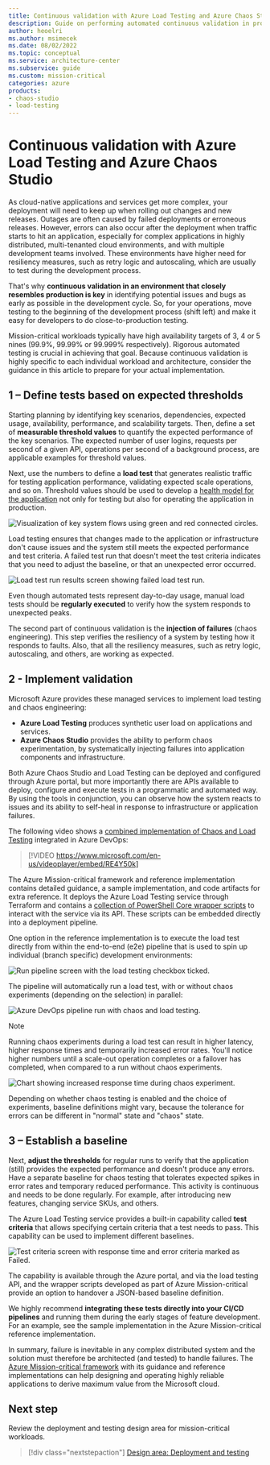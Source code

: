 ```yaml
---
title: Continuous validation with Azure Load Testing and Azure Chaos Studio
description: Guide on performing automated continuous validation in production-like environments with Azure Load Testing and Chaos Studio.
author: heoelri
ms.author: msimecek
ms.date: 08/02/2022
ms.topic: conceptual
ms.service: architecture-center
ms.subservice: guide
ms.custom: mission-critical
categories: azure
products:
- chaos-studio
- load-testing
---
```

# Continuous validation with Azure Load Testing and Azure Chaos Studio

As cloud-native applications and services get more complex, your deployment will need to keep up when rolling out changes and new releases. Outages are often caused by failed deployments or erroneous releases. However, errors can also occur after the deployment when traffic starts to hit an application, especially for complex applications in highly distributed, multi-tenanted cloud environments, and with multiple development teams involved. These environments have higher need for resiliency measures, such as retry logic and autoscaling, which are usually to test during the development process.

That's why **continuous validation in an environment that closely resembles production is key** in identifying potential issues and bugs as early as possible in the development cycle. So, for your operations, move testing to the beginning of the development process (shift left) and make it easy for developers to do close-to-production testing.

Mission-critical workloads typically have high availability targets of 3, 4 or 5 nines (99.9%, 99.99% or 99.999% respectively). Rigorous automated testing is crucial in achieving that goal. Because continuous validation is highly specific to each individual workload and architecture, consider the guidance in this article to prepare for your actual implementation.

## 1 – Define tests based on expected thresholds

Starting planning by identifying key scenarios, dependencies, expected usage, availability, performance, and scalability targets. Then, define a set of **measurable threshold values** to quantify the expected performance of the key scenarios. The expected number of user logins, requests per second of a given API, operations per second of a background process, are applicable examples for threshold values.

Next, use the numbers to define a **load test** that generates realistic traffic for testing application performance, validating expected scale operations, and so on. Threshold values should be used to develop a [health model for the application](/azure/architecture/framework/mission-critical/mission-critical-health-modeling) not only for testing but also for operating the application in production.

![Visualization of key system flows using green and red connected circles.](./images/deployment-testing-key-system-flows.png)

Load testing ensures that changes made to the application or infrastructure don't cause issues and the system still meets the expected performance and test criteria. A failed test run that doesn't meet the test criteria indicates that you need to adjust the baseline, or that an unexpected error occurred.

![Load test run results screen showing failed load test run.](./images/deployment-testing-failed-load-test-run.png)

Even though automated tests represent day-to-day usage, manual load tests should be **regularly executed** to verify how the system responds to unexpected peaks.

The second part of continuous validation is the **injection of failures** (chaos engineering). This step verifies the resiliency of a system by testing how it responds to faults. Also, that all the resiliency measures, such as retry logic, autoscaling, and others, are working as expected.

## 2 - Implement validation

Microsoft Azure provides these managed services to implement load testing and chaos engineering:

- **Azure Load Testing** produces synthetic user load on applications and services.
- **Azure Chaos Studio** provides the ability to perform chaos experimentation, by systematically injecting failures into application components and infrastructure.

Both Azure Chaos Studio and Load Testing can be deployed and configured through Azure portal, but more importantly there are APIs available to deploy, configure and execute tests in a programmatic and automated way. By using the tools in conjunction, you can observe how the system reacts to issues and its ability to self-heal in response to infrastructure or application failures. 

The following video shows a [combined implementation of Chaos and Load Testing](/azure/architecture/framework/mission-critical/mission-critical-deployment-testing#demo-continuous-validation-with-azure-load-test-and-azure-chaos-studio) integrated in Azure DevOps:

> [!VIDEO https://www.microsoft.com/en-us/videoplayer/embed/RE4Y50k]

The Azure Mission-critical framework and reference implementation contains detailed guidance, a sample implementation, and code artifacts for extra reference. It deploys the Azure Load Testing service through Terraform and contains a [collection of PowerShell Core wrapper scripts](https://github.com/Azure/Mission-Critical-Online/tree/main/src/testing/loadtest-azure/scripts) to interact with the service via its API. These scripts can be embedded directly into a deployment pipeline.

One option in the reference implementation is to execute the load test directly from within the end-to-end (e2e) pipeline that is used to spin up individual (branch specific) development environments:

![Run pipeline screen with the load testing checkbox ticked.](./images/deployment-testing-pipeline-start.png)

The pipeline will automatically run a load test, with or without chaos experiments (depending on the selection) in parallel:

![Azure DevOps pipeline run with chaos and load testing.](./images/deployment-testing-pipeline-run.png)

> [!NOTE]
> Running chaos experiments during a load test can result in higher latency, higher response times and temporarily increased error rates. You'll notice higher numbers until a scale-out operation completes or a failover has completed, when compared to a run without chaos experiments.

![Chart showing increased response time during chaos experiment.](./images/deployment-testing-response-time.png)

Depending on whether chaos testing is enabled and the choice of experiments, baseline definitions might vary, because the tolerance for errors can be different in "normal" state and "chaos" state.

## 3 – Establish a baseline

Next, **adjust the thresholds** for regular runs to verify that the application (still) provides the expected performance and doesn't produce any errors. Have a separate baseline for chaos testing that tolerates expected spikes in error rates and temporary reduced performance. This activity is continuous and needs to be done regularly. For example, after introducing new features, changing service SKUs, and others.

The Azure Load Testing service provides a built-in capability called **test criteria** that allows specifying certain criteria that a test needs to pass. This capability can be used to implement different baselines.

![Test criteria screen with response time and error criteria marked as Failed.](./images/deployment-testing-test-criteria.png)

The capability is available through the Azure portal, and via the load testing API, and the wrapper scripts developed as part of Azure Mission-critical provide an option to handover a JSON-based baseline definition.

We highly recommend **integrating these tests directly into your CI/CD pipelines** and running them during the early stages of feature development. For an example, see the sample implementation in the Azure Mission-critical reference implementation.

In summary, failure is inevitable in any complex distributed system and the solution must therefore be architected (and tested) to handle failures. The [Azure Mission-critical framework](/azure/architecture/framework/mission-critical/mission-critical-deployment-testing) with its guidance and reference implementations can help designing and operating highly reliable applications to derive maximum value from the Microsoft cloud.

## Next step

Review the deployment and testing design area for mission-critical workloads.

> [!div class="nextstepaction"]
> [Design area: Deployment and testing](/azure/architecture/framework/mission-critical/mission-critical-deployment-testing)
